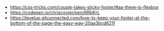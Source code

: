 - https://css-tricks.com/couple-takes-sticky-footer/#aa-there-is-flexbox
- https://codepen.io/chriscoyier/pen/RRbKrL
- https://levelup.gitconnected.com/how-to-keep-your-footer-at-the-bottom-of-the-page-the-easy-way-20aa3bcd621f
